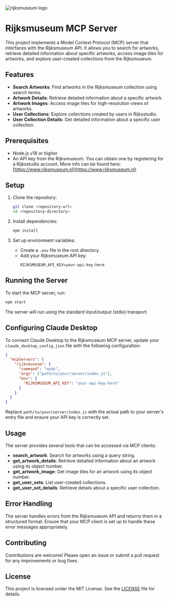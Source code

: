 ![rijksmuseum logo](https://en.m.wikipedia.org/wiki/Rijksmuseum#/media/File%3ALogo_Rijksmuseum.svg)

# Rijksmuseum MCP Server

This project implements a Model Context Protocol (MCP) server that interfaces with the Rijksmuseum API. It allows you to search for artworks, retrieve detailed information about specific artworks, access image tiles for artworks, and explore user-created collections from the Rijksmuseum.

## Features

- **Search Artworks**: Find artworks in the Rijksmuseum collection using search terms.
- **Artwork Details**: Retrieve detailed information about a specific artwork.
- **Artwork Images**: Access image tiles for high-resolution views of artworks.
- **User Collections**: Explore collections created by users in Rijksstudio.
- **User Collection Details**: Get detailed information about a specific user collection.

## Prerequisites

- Node.js v18 or higher
- An API key from the Rijksmuseum. You can obtain one by registering for a Rijksstudio account. More info can be found here: [https://www.rijksmuseum.nl](https://www.rijksmuseum.nl)

## Setup

1. Clone the repository:
   ```bash
   git clone <repository-url>
   cd <repository-directory>
   ```

2. Install dependencies:
   ```bash
   npm install
   ```

3. Set up environment variables:
   - Create a `.env` file in the root directory.
   - Add your Rijksmuseum API key:
     ```
     RIJKSMUSEUM_API_KEY=your-api-key-here
     ```

## Running the Server

To start the MCP server, run:

```bash
npm start
```

The server will run using the standard input/output (stdio) transport.

## Configuring Claude Desktop

To connect Claude Desktop to the Rijksmuseum MCP server, update your `claude_desktop_config.json` file with the following configuration:

```json
{
  "mcpServers": {
    "rijksmuseum": {
      "command": "node",
      "args": ["path/to/your/server/index.js"],
      "env": {
        "RIJKSMUSEUM_API_KEY": "your-api-key-here"
      }
    }
  }
}
```

Replace `path/to/your/server/index.js` with the actual path to your server's entry file and ensure your API key is correctly set.

## Usage

The server provides several tools that can be accessed via MCP clients:

- **search_artwork**: Search for artworks using a query string.
- **get_artwork_details**: Retrieve detailed information about an artwork using its object number.
- **get_artwork_image**: Get image tiles for an artwork using its object number.
- **get_user_sets**: List user-created collections.
- **get_user_set_details**: Retrieve details about a specific user collection.

## Error Handling

The server handles errors from the Rijksmuseum API and returns them in a structured format. Ensure that your MCP client is set up to handle these error messages appropriately.

## Contributing

Contributions are welcome! Please open an issue or submit a pull request for any improvements or bug fixes.

## License

This project is licensed under the MIT License. See the [LICENSE](LICENSE) file for details.


